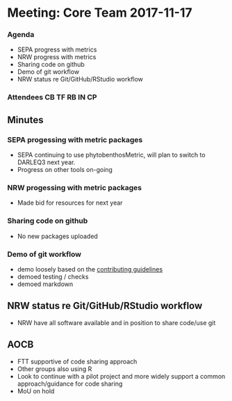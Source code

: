 # Meeting: Core Team 2017-11-17

### Agenda

- SEPA progress with metrics 
- NRW progress with metrics 
- Sharing code on github
- Demo of git workflow
- NRW status re Git/GitHub/RStudio workflow

### Attendees CB TF RB IN CP

## Minutes

### SEPA progessing with metric packages
- SEPA continuing to use phytobenthosMetric, will plan to switch to DARLEQ3 next year.
- Progress on other tools on-going

### NRW progessing with metric packages
- Made bid for resources for next year

### Sharing code on github
- No new packages uploaded

### Demo of git workflow
- demo loosely based on the [contributing guidelines ](https://github.com/aquaMetrics/phytobenthosMetrics/blob/master/CONTRIBUTING.md)
- demoed testing / checks
- demoed markdown

## NRW status re Git/GitHub/RStudio workflow
- NRW have all software available and in position to share code/use git

## AOCB
- FTT supportive of code sharing approach
- Other groups also using R
- Look to continue with a pilot project and more widely support a common approach/guidance for code sharing
- MoU on hold
